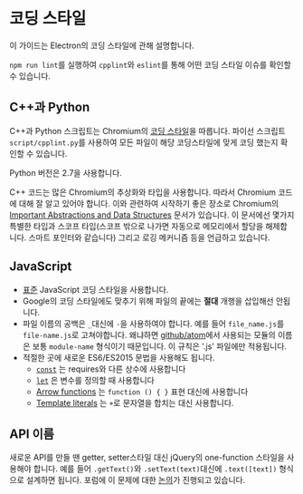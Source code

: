 ﻿# 코딩 스타일

이 가이드는 Electron의 코딩 스타일에 관해 설명합니다.

`npm run lint`를 실행하여 `cpplint`와 `eslint`를 통해 어떤 코딩 스타일 이슈를 확인할
수 있습니다.

## C++과 Python

C++과 Python 스크립트는 Chromium의
[코딩 스타일](http://www.chromium.org/developers/coding-style)을 따릅니다. 파이선
스크립트 `script/cpplint.py`를 사용하여 모든 파일이 해당 코딩스타일에 맞게 코딩 했는지
확인할 수 있습니다.

Python 버전은 2.7을 사용합니다.

C++ 코드는 많은 Chromium의 추상화와 타입을 사용합니다. 따라서 Chromium 코드에 대해 잘
알고 있어야 합니다. 이와 관련하여 시작하기 좋은 장소로 Chromium의
[Important Abstractions and Data Structures](https://www.chromium.org/developers/coding-style/important-abstractions-and-data-structures)
문서가 있습니다. 이 문서에선 몇가지 특별한 타입과 스코프 타입(스코프 밖으로 나가면
자동으로 메모리에서 할당을 해제합니다. 스마트 포인터와 같습니다) 그리고 로깅 메커니즘
등을 언급하고 있습니다.

## JavaScript

* [표준](http://npm.im/standard) JavaScript 코딩 스타일을 사용합니다.
* Google의 코딩 스타일에도 맞추기 위해 파일의 끝에는 **절대** 개행을 삽입해선 안됩니다.
* 파일 이름의 공백은 `_`대신에 `-`을 사용하여야 합니다. 예를 들어
`file_name.js`를 `file-name.js`로 고쳐야합니다. 왜냐하면
[github/atom](https://github.com/github/atom)에서 사용되는 모듈의 이름은 보통
`module-name` 형식이기 때문입니다. 이 규칙은 '.js' 파일에만 적용됩니다.
* 적절한 곳에 새로운 ES6/ES2015 문법을 사용해도 됩니다.
  * [`const`](https://developer.mozilla.org/en-US/docs/Web/JavaScript/Reference/Statements/const)
    는 requires와 다른 상수에 사용합니다
  * [`let`](https://developer.mozilla.org/en-US/docs/Web/JavaScript/Reference/Statements/let)
    은 변수를 정의할 때 사용합니다
  * [Arrow functions](https://developer.mozilla.org/en-US/docs/Web/JavaScript/Reference/Functions/Arrow_functions)
    는 `function () { }` 표현 대신에 사용합니다
  * [Template literals](https://developer.mozilla.org/en-US/docs/Web/JavaScript/Reference/Template_literals)
    는 `+`로 문자열을 합치는 대신 사용합니다.

## API 이름

새로운 API를 만들 땐 getter, setter스타일 대신 jQuery의 one-function 스타일을
사용해야 합니다. 예를 들어 `.getText()`와 `.setText(text)`대신에 `.text([text])`
형식으로 설계하면 됩니다. 포럼에 이 문제에 대한 [논의](https://github.com/atom/electron/issues/46)가
진행되고 있습니다.

